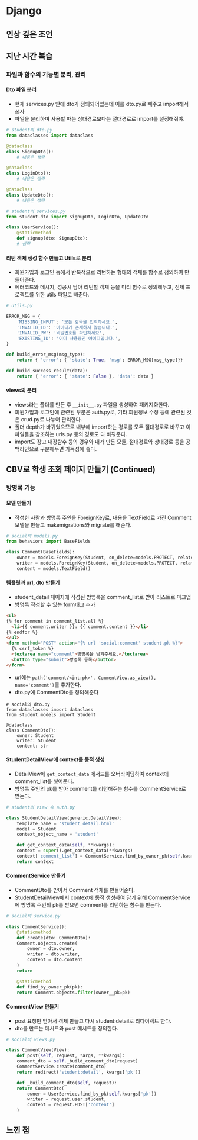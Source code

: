 # Django 

## 인상 깊은 조언

## 지난 시간 복습
###  파일과 함수의 기능별 분리, 관리
#### Dto 파일 분리
- 현재 services.py 안에 dto가 정의되어있는데 이를 dto.py로 빼주고 import해서 쓰자
- 파일을 분리하며 사용할 때는 상대경로보다는 절대경로로 import를 설정해줘야.

```python
# student의 dto.py
from dataclasses import dataclass

@dataclass
class SignupDto():
    # 내용은 생략

@dataclass
class LoginDto():
    # 내용은 생략

@dataclass
class UpdateDto():
    # 내용은 생략
```
```python
# student의 services.py
from student.dto import SignupDto, LoginDto, UpdateDto

class UserService():
    @staticmethod
    def signup(dto: SignupDto):
	# 생략
```

#### 리턴 객체 생성 함수 만들고 Utils로 분리
- 회원가입과 로그인 등에서 반복적으로 리턴하는 형태의 객체를 함수로 정의하여 만들어준다.
- 에러코드와 메시지, 성공시 담아 리턴할 객체 등을 미리 함수로 정의해두고, 전체 프로젝트를 위한 utils 파일로 빼준다.
```python
# utils.py

ERROR_MSG = {
    'MISSING_INPUT': '모든 항목을 입력하세요.',
    'INVALID_ID': '아이디가 존재하지 않습니다.',
    'INVALID_PW': '비밀번호를 확인하세요',
    'EXISTING_ID': '이미 사용중인 아이디입니다.',
}

def build_error_msg(msg_type):
    return { 'error': { 'state': True, 'msg': ERROR_MSG[msg_type]}}

def build_success_result(data):
    return { 'error': { 'state': False }, 'data': data }
```

#### views의 분리
- views라는 폴더를 만든 후 `__init__.py` 파일을 생성하여 패키지화한다.
- 회원가입과 로그인에 관련된 부분은 auth.py로, 기타 회원정보 수정 등에 관련된 것은 crud.py로 나누어 관리한다.
- 폴더 depth가 바뀌었으므로 내부에 import하는 경로를 모두 절대경로로 바꾸고 이 파일들을 참조하는 urls.py 등의 경로도 다 바꿔준다.
- import도 장고 내장함수 등의 경우와 내가 만든 모듈, 절대경로와 상대경로 등을 공백라인으로 구분해두면 가독성에 좋다.

## CBV로 학생 조회 페이지 만들기 (Continued)

### 방명록 기능

#### 모델 만들기
- 작성한 사람과 방명록 주인을 ForeignKey로, 내용을 TextField로 가진 Comment 모델을 만들고 makemigrations와 migrate를 해준다.
```python
# social의 models.py
from behaviors import BaseFields

class Comment(BaseFields):
    owner = models.ForeignKey(Student, on_delete=models.PROTECT, related_name='mycomments')
    writer = models.ForeignKey(Student, on_delete=models.PROTECT, related_name='comments')
    content = models.TextField()
```

#### 템플릿과 url, dto 만들기
- student_detail 페이지에 작성된 방명록을 comment_list로 받아 리스트로 마크업
- 방명록 작성할 수 있는 form태그 추가
```html
<ul>
{% for comment in comment_list.all %}
  <li>{{ comment.writer }}: {{ comment.content }}</li>
{% endfor %}
</ul>
<form method="POST" action="{% url 'social:comment' student.pk %}">
  {% csrf_token %}
  <textarea name="comment">방명록을 남겨주세요.</textarea>
  <button type="submit">방명록 등록</button>
</form>
```
- url에는 `path('comment/<int:pk>', CommentView.as_view(), name='comment')`를 추가한다.
- dto.py에 CommentDto를 정의해준다
```
# social의 dto.py
from dataclasses import dataclass
from student.models import Student

@dataclass
class CommentDto():
    owner: Student
    writer: Student
    content: str
```
 
#### StudentDetailView에 context를 동적 생성
- DetailView에 `get_context_data` 메서드를 오버라이딩하여 context에 comment_list를 넣어준다.
- 방명록 주인의 pk를 받아 comment를 리턴해주는 함수를 CommentService로 받는다.
```python
# student의 view 속 auth.py

class StudentDetailView(generic.DetailView):
    template_name = 'student_detail.html'
    model = Student
    context_object_name = 'student'

    def get_context_data(self, **kwargs):
	context = super().get_context_data(**kwargs)
	context['comment_list'] = CommentService.find_by_owner_pk(self.kwargs['pk']
	return context
```

#### CommentService 만들기
- CommentDto를 받아서 Comment 객체를 만들어준다.
- StudentDetailView에서 context에 동적 생성하여 담기 위해 CommentService에 방명록 주인의 pk를 받으면 comment를 리턴하는 함수를 만든다.
```python
# social의 service.py

class CommentService():
    @staticmethod
    def create(dto: CommentDto):
	Comment.objects.create(
	    owner = dto.owner, 
	    writer = dto.writer,
	    content = dto.content
	)
	return 

    @staticmethod
    def find_by_owner_pk(pk):
	return Comment.objects.filter(owner__pk=pk)
```

#### CommentView 만들기
- post 요청만 받아서 객체 만들고 다시 student:detail로 리다이렉트 한다.
- dto를 만드는 메서드와 post 메서드를 정의한다.
```python
# social의 views.py

class CommentView(View):
    def post(self, request, *args, **kwargs):
	comment_dto = self._build_comment_dto(request)
	CommentService.create(comment_dto)
	return redirect('student:detail', kwargs['pk'])

    def _build_comment_dto(self, request):
	return CommentDto(
	    owner = UserService.find_by_pk(self.kwargs['pk'])
	    writer = request.user.student, 
	    content = request.POST['content']
	)
```

	


## 느낀 점
